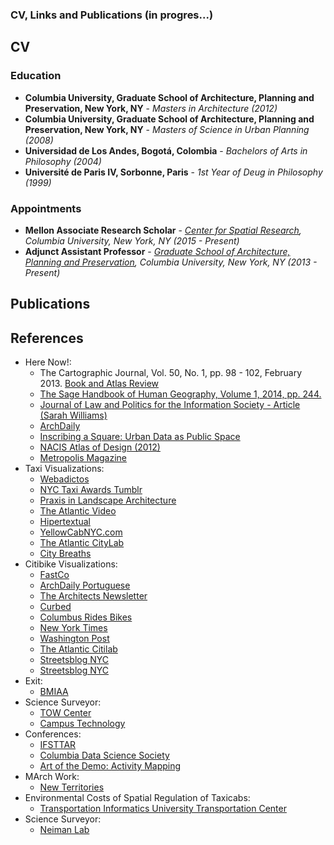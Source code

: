 ### CV, Links and Publications (in progres...)
## CV
### Education
* **Columbia University, Graduate School of Architecture, Planning and Preservation, New York, NY** - *Masters in Architecture (2012)*
* **Columbia University, Graduate School of Architecture, Planning and Preservation, New York, NY** - *Masters of Science in Urban Planning (2008)*
* **Universidad de Los Andes, Bogotá, Colombia** - *Bachelors of Arts in Philosophy (2004)*
* **Université de Paris IV, Sorbonne, Paris** - *1st Year of Deug in Philosophy (1999)*

### Appointments
* **Mellon Associate Research Scholar** - *[Center for Spatial Research](http://c4sr.columbia.edu/), Columbia University, New York, NY (2015 - Present)*
* **Adjunct Assistant Professor** - *[Graduate School of Architecture, Planning and Preservation](http://www.arch.columbia.edu/), Columbia University, New York, NY (2013 - Present)*

## Publications
## References
* Here Now!:
  * The Cartographic Journal, Vol. 50, No. 1, pp. 98 - 102, February 2013. [Book and Atlas Review](http://www.tandfonline.com/doi/full/10.1179/0008704112Z.00000000048)
  * [The Sage Handbook of Human Geography, Volume 1, 2014, pp. 244.](https://books.google.com/books?hl=en&lr=&id=6SLpAwAAQBAJ&oi=fnd&pg=PP1&dq=%22juan+francisco+saldarriaga%22&ots=vq9Ag8_Ez2&sig=ER_-I_13o8GdStr-j8ev0UdUc8s#v=onepage&q=%22juan%20francisco%20saldarriaga%22&f=false)
  * [Journal of Law and Politics for the Information Society - Article (Sarah Williams)](http://moritzlaw.osu.edu/students/groups/is/files/2015/11/Williams_Online.pdf)
  * [ArchDaily](http://www.archdaily.com/222024/here-now-spatial-information-design-lab-columbia-university)
  * [Inscribing a Square: Urban Data as Public Space](https://www.amazon.com/Inscribing-Square-Urban-Public-Space/dp/370911053X?ie=UTF8&*Version*=1&*entries*=0)
  * [NACIS Atlas of Design (2012)](http://atlasofdesign.org/2012/08/23/a-preview-of-the-selections/)
  * [Metropolis Magazine](http://www.metropolismag.com/January-2012/Game-Changes-Laura-Kurgan-amp-Sarah-Williams/)
* Taxi Visualizations:
  * [Webadictos](https://webadictos.com/2012/02/17/video-muestra-la-actividad-diaria-de-los-taxis-en-nueva-york/?wa_count=5)
  * [NYC Taxi Awards Tumblr](http://nyctaxiawards.tumblr.com/)
  * [Praxis in Landscape Architecture](https://praxislandarch.com/tag/modeling/)
  * [The Atlantic Video](http://www.theatlantic.com/video/index/253385/visualizing-the-paths-of-10-000-taxi-rides-across-manhattan/)
  * [Hipertextual](http://hipertextual.com/2012/02/el-incesante-movimiento-de-los-taxis-de-nueva-york)
  * [YellowCabNYC.com](https://www.yellowcabnyctaxi.com/nyc-taxi/york-cab-traffic-creates-surprisingly-accurate-map-city)
  * [The Atlantic CityLab](http://www.citylab.com/commute/2012/02/taxis-part-transit-system/1133/)
  * [City Breaths](http://citybreaths.com/page/10)
* Citibike Visualizations:
  * [FastCo](https://www.fastcodesign.com/3028485/slicker-city/what-a-day-in-the-life-of-citi-bike-looks-like)
  * [ArchDaily Portuguese](http://www.archdaily.com.br/br/601407/bicicletas-publicas-de-ny-primeiras-avaliacoes-apos-um-ano-de-funcionamento)
  * [The Architects Newsletter](http://archpaper.com/2014/04/video-48-crazy-hours-in-the-life-of-a-citi-bike/)
  * [Curbed](http://ny.curbed.com/2014/7/6/10079210/maps-reveal-widespread-imbalances-in-citi-bike-stations)
  * [Columbus Rides Bikes](http://www.columbusridesbikes.com/2014_03_30_archive.html)
  * [New York Times](http://cityroom.blogs.nytimes.com/2014/03/31/by-plotting-journeys-providing-a-glimpse-at-citi-bike-ridership/?_r=0)
  * [Washington Post](https://www.washingtonpost.com/blogs/wonkblog/wp/2014/06/25/the-ultimate-riddle-of-supply-and-demand-bikeshare)
  * [The Atlantic Citilab](http://www.citylab.com/commute/2014/04/48-madcap-hours-life-citi-bike/8778/)
  * [Streetsblog NYC](http://www.streetsblog.org/2014/03/31/new-citi-bike-data-on-individual-trips-shows-how-bike-share-links-to-transit/)
  * [Streetsblog NYC](http://www.streetsblog.org/2014/06/30/the-science-and-maps-behind-finding-available-citi-bikes-and-docks/)
* Exit:
  * [BMIAA](http://www.bmiaa.com/exit-by-diller-scofidio-renfro-at-palais-de-tokyo/)
* Science Surveyor:
  * [TOW Center](http://towcenter.org/cuj-showcase-2015/)
  * [Campus Technology](https://campustechnology.com/articles/2014/05/07/stanford-engineers-and-columbia-journalists-get-magic-grants-to-fund-tech-journalism.aspx)
* Conferences:
  * [IFSTTAR](http://www.comeetie.fr/pdfrepos/Programme-workshop2014.pdf)
  * [Columbia Data Science Society](http://cdssatcu.com/)
  * [Art of the Demo: Activity Mapping](https://www.youtube.com/watch?v=XjW4mvMXTXg&feature=youtu.be)
* MArch Work:
  * [New Territories](http://www.new-territories.com/blog/gsapp2011/)
* Environmental Costs of Spatial Regulation of Taxicabs:
  * [Transportation Informatics University Transportation Center](https://www.buffalo.edu/transinfo/Events/2016Symposium.html)
* Science Surveyor:
  * [Neiman Lab](http://www.niemanlab.org/2015/10/a-group-of-researchers-is-trying-to-help-science-journalists-parse-academic-articles-on-deadline/)
